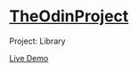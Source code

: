 # [TheOdinProject](https://www.theodinproject.com/)

Project: Library

[Live Demo](https://alberinea.github.io/Library/)
